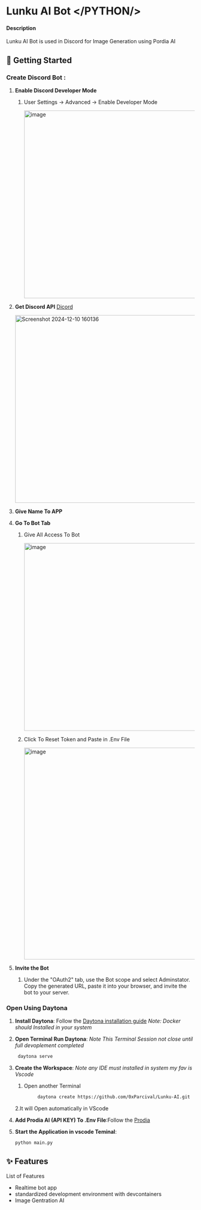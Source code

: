 # Lunku AI Bot </PYTHON/>
#### Description
   Lunku AI Bot is used in Discord for Image Generation using Pordia AI

## 🚀 Getting Started  

### Create Discord Bot :
1. **Enable Discord Developer Mode**
   
   1. User Settings -> Advanced -> Enable Developer Mode
   
      <img width="500" alt="image" src="https://github.com/user-attachments/assets/04b8f2c2-02ac-43d6-b159-03ae7dfd94c5" />

   
   
3. **Get Discord API** [Dicord](https://discord.com/developers/applications)
      
   <img width="500" alt="Screenshot 2024-12-10 160136" src="https://github.com/user-attachments/assets/54065f77-d453-4b59-a930-3a3a5dc02d24">
   
4. **Give Name To APP**

5. **Go To Bot Tab**
   
   1. Give All Access To Bot
      
      <img width="500" alt="image" src="https://github.com/user-attachments/assets/7238a786-d8e7-44df-bcb0-e7d04c943990">
      
   2. Click To Reset Token and Paste in .Env File

      <img width="564" alt="image" src="https://github.com/user-attachments/assets/09ac192e-9a68-43f4-86f6-d094c93d3eb5">
      
 6. **Invite the Bot**
   
    1. Under the "OAuth2" tab, use the Bot scope and select Adminstator.
      Copy the generated URL, paste it into your browser, and invite the bot to your server.

### Open Using Daytona  

1. **Install Daytona**: Follow the [Daytona installation guide](https://www.daytona.io/docs/installation/installation/)
               *Note: Docker should Installed in your system*
2. **Open Terminal Run Daytona**: *Note This Terminal Session not close until full devoplement completed*
   ```bash
    daytona serve
   ```
3. **Create the Workspace**: *Note any IDE must installed in system my fav is Vscode*
   1. Open another Terminal 
      ```bash  
           daytona create https://github.com/0xParcival/Lunku-AI.git
      ```
    2.It will Open automatically in VScode   

4. **Add Prodia AI (API KEY) To .Env File**:Follow the [Prodia](https://prodia.com/)
5. **Start the Application in vscode Teminal**:  
   ```bash  
   python main.py
   ```  

## ✨ Features  
List of Features 
 - Realtime bot app 
 - standardized development environment with devcontainers
 - Image Gentration AI
